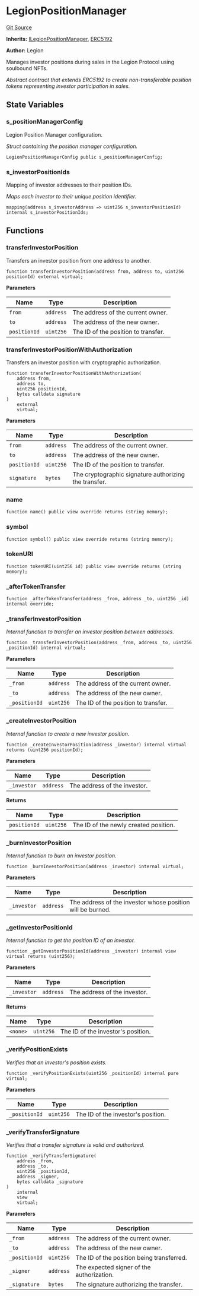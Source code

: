 # LegionPositionManager
[Git Source](https://github.com/Legion-Team/legion-protocol-contracts/blob/1b4860840757d3318edea1bebfb7423e200bff55/src/position/LegionPositionManager.sol)

**Inherits:**
[ILegionPositionManager](/src/interfaces/position/ILegionPositionManager.sol/interface.ILegionPositionManager.md), [ERC5192](/src/lib/ERC5192.sol/abstract.ERC5192.md)

**Author:**
Legion

Manages investor positions during sales in the Legion Protocol using soulbound NFTs.

*Abstract contract that extends ERC5192 to create non-transferable position tokens representing investor
participation in sales.*


## State Variables
### s_positionManagerConfig
Legion Position Manager configuration.

*Struct containing the position manager configuration.*


```solidity
LegionPositionManagerConfig public s_positionManagerConfig;
```


### s_investorPositionIds
Mapping of investor addresses to their position IDs.

*Maps each investor to their unique position identifier.*


```solidity
mapping(address s_investorAddress => uint256 s_investorPositionId) internal s_investorPositionIds;
```


## Functions
### transferInvestorPosition

Transfers an investor position from one address to another.


```solidity
function transferInvestorPosition(address from, address to, uint256 positionId) external virtual;
```
**Parameters**

|Name|Type|Description|
|----|----|-----------|
|`from`|`address`|The address of the current owner.|
|`to`|`address`|The address of the new owner.|
|`positionId`|`uint256`|The ID of the position to transfer.|


### transferInvestorPositionWithAuthorization

Transfers an investor position with cryptographic authorization.


```solidity
function transferInvestorPositionWithAuthorization(
    address from,
    address to,
    uint256 positionId,
    bytes calldata signature
)
    external
    virtual;
```
**Parameters**

|Name|Type|Description|
|----|----|-----------|
|`from`|`address`|The address of the current owner.|
|`to`|`address`|The address of the new owner.|
|`positionId`|`uint256`|The ID of the position to transfer.|
|`signature`|`bytes`|The cryptographic signature authorizing the transfer.|


### name


```solidity
function name() public view override returns (string memory);
```

### symbol


```solidity
function symbol() public view override returns (string memory);
```

### tokenURI


```solidity
function tokenURI(uint256 id) public view override returns (string memory);
```

### _afterTokenTransfer


```solidity
function _afterTokenTransfer(address _from, address _to, uint256 _id) internal override;
```

### _transferInvestorPosition

*Internal function to transfer an investor position between addresses.*


```solidity
function _transferInvestorPosition(address _from, address _to, uint256 _positionId) internal virtual;
```
**Parameters**

|Name|Type|Description|
|----|----|-----------|
|`_from`|`address`|The address of the current owner.|
|`_to`|`address`|The address of the new owner.|
|`_positionId`|`uint256`|The ID of the position to transfer.|


### _createInvestorPosition

*Internal function to create a new investor position.*


```solidity
function _createInvestorPosition(address _investor) internal virtual returns (uint256 positionId);
```
**Parameters**

|Name|Type|Description|
|----|----|-----------|
|`_investor`|`address`|The address of the investor.|

**Returns**

|Name|Type|Description|
|----|----|-----------|
|`positionId`|`uint256`|The ID of the newly created position.|


### _burnInvestorPosition

*Internal function to burn an investor position.*


```solidity
function _burnInvestorPosition(address _investor) internal virtual;
```
**Parameters**

|Name|Type|Description|
|----|----|-----------|
|`_investor`|`address`|The address of the investor whose position will be burned.|


### _getInvestorPositionId

*Internal function to get the position ID of an investor.*


```solidity
function _getInvestorPositionId(address _investor) internal view virtual returns (uint256);
```
**Parameters**

|Name|Type|Description|
|----|----|-----------|
|`_investor`|`address`|The address of the investor.|

**Returns**

|Name|Type|Description|
|----|----|-----------|
|`<none>`|`uint256`|The ID of the investor's position.|


### _verifyPositionExists

*Verifies that an investor's position exists.*


```solidity
function _verifyPositionExists(uint256 _positionId) internal pure virtual;
```
**Parameters**

|Name|Type|Description|
|----|----|-----------|
|`_positionId`|`uint256`|The ID of the investor's position.|


### _verifyTransferSignature

*Verifies that a transfer signature is valid and authorized.*


```solidity
function _verifyTransferSignature(
    address _from,
    address _to,
    uint256 _positionId,
    address _signer,
    bytes calldata _signature
)
    internal
    view
    virtual;
```
**Parameters**

|Name|Type|Description|
|----|----|-----------|
|`_from`|`address`|The address of the current owner.|
|`_to`|`address`|The address of the new owner.|
|`_positionId`|`uint256`|The ID of the position being transferred.|
|`_signer`|`address`|The expected signer of the authorization.|
|`_signature`|`bytes`|The signature authorizing the transfer.|


